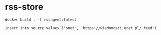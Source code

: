 # rss-store

```
docker build . -t rssagent:latest
```

```
insert into source values ('onet', 'https://wiadomosci.onet.pl/.feed')
```